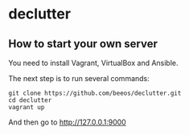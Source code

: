 # declutter

## How to start your own server

You need to install Vagrant, VirtualBox and Ansible.

The next step is to run several commands:

    git clone https://github.com/beeos/declutter.git
    cd declutter
    vagrant up

And then go to http://127.0.0.1:9000
